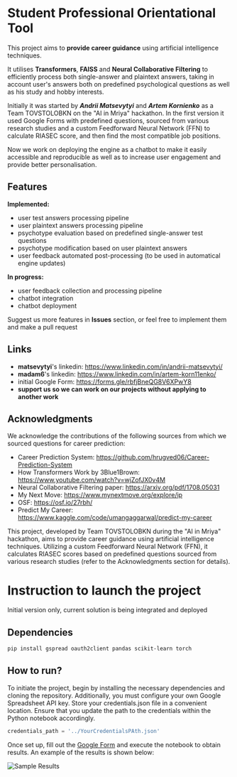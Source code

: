 # Student Professional Orientational Tool

This project aims to **provide career guidance** using artificial intelligence techniques. 

It utilises **Transformers**, **FAISS** and **Neural Collaborative Filtering** to efficiently process both single-answer and plaintext answers, taking in account user's answers both on predefined psychological questions as well as his study and hobby interests.

Initially it was started by _**Andrii Matsevytyi**_ and _**Artem Kornienko**_ as a Team TOVSTOLOBKN on the "AI in Mriya" hackathon. In the first version it used Google Forms with predefined questions, sourced from various research studies and a custom Feedforward Neural Network (FFN) to calculate RIASEC score, and then find the most compatible job positions.

Now we work on deploying the engine as a chatbot to make it easily accessible and reproducible as well as to increase user engagement and provide better personalisation.

## Features

**Implemented:**
- user test answers processing pipeline
- user plaintext answers processing pipeline
- psychotype evaluation based on predefined single-answer test questions
- psychotype modification based on user plaintext answers
- user feedback automated post-processing (to be used in automatical engine updates)

**In progress:**
- user feedback collection and processing pipeline
- chatbot integration
- chatbot deployment
  

Suggest us more features in **Issues** section, or feel free to implement them and make a pull request


## Links

- **matsevytyi**'s linkedin: https://www.linkedin.com/in/andrii-matsevytyi/
- **madam6**'s linkedin: https://www.linkedin.com/in/artem-korn11enko/
- initial Google Form: https://forms.gle/rbfjBneQG8V6XPwY8
- **support us so we can work on our projects without applying to another work**

## Acknowledgments

We acknowledge the contributions of the following sources from which we sourced questions for career prediction:

- Career Prediction System: https://github.com/hrugved06/Career-Prediction-System
- How Transformers Work by 3Blue1Brown: https://www.youtube.com/watch?v=wjZofJX0v4M
- Neural Collaborative Filtering paper: https://arxiv.org/pdf/1708.05031
- My Next Move: https://www.mynextmove.org/explore/ip
- OSF: https://osf.io/27rbh/
- Predict My Career: https://www.kaggle.com/code/umangaggarwal/predict-my-career

This project, developed by Team TOVSTOLOBKN during the "AI in Mriya" hackathon, aims to provide career guidance using artificial intelligence techniques. Utilizing a custom Feedforward Neural Network (FFN), it calculates RIASEC scores based on predefined questions sourced from various research studies (refer to the Acknowledgments section for details).

# Instruction to launch the project 
Initial version only, current solution is being integrated and deployed

## Dependencies

```bash
pip install gspread oauth2client pandas scikit-learn torch
```

## How to run?

To initiate the project, begin by installing the necessary dependencies and cloning the repository. Additionally, you must configure your own Google Spreadsheet API key. Store your credentials.json file in a convenient location. Ensure that you update the path to the credentials within the Python notebook accordingly.

```python
credentials_path = '../YourCredentialsPAth.json'
```
Once set up, fill out the [Google Form](https://forms.gle/rbfjBneQG8V6XPwY8) and execute the notebook to obtain results. An example of the results is shown below:

![Sample Results](https://github.com/matsevytyi/Mrija_hackaton/assets/118827294/d5a4d618-e7f3-4451-b5f3-b2a728a3db96)
